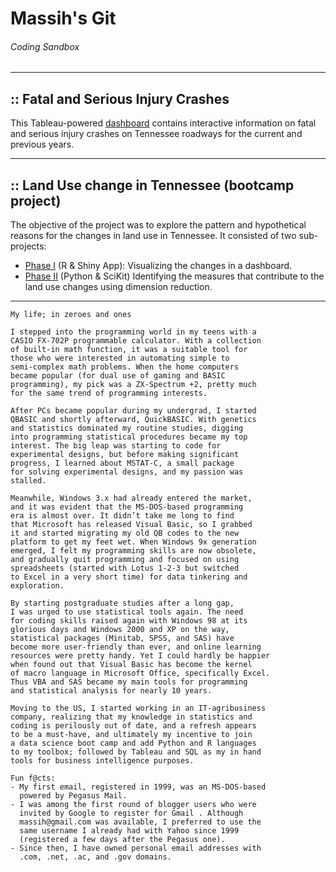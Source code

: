 # Massih's Git 
###### Coding Sandbox
------
## :: Fatal and Serious Injury Crashes
This Tableau-powered [dashboard](https://www.tn.gov/content/tn/safety/stats/dashboards.html) contains interactive information on fatal and serious injury crashes on Tennessee roadways for the current and previous years.

------
## :: Land Use change in Tennessee (bootcamp project)
The objective of the project was to explore the pattern and hypothetical reasons for the changes in land use in Tennessee.
It consisted of two sub-projects:
- [Phase I](https://github.com/mforootan/TN_Land_Use) (R & Shiny App): Visualizing the changes in a dashboard.
- [Phase II](https://github.com/mforootan/NSS_Capstone) (Python & SciKit) Identifying the measures that contribute to the land use changes using dimension reduction.

------ 

```
My life; in zeroes and ones

I stepped into the programming world in my teens with a 
CASIO FX-702P programmable calculator. With a collection 
of built-in math function, it was a suitable tool for 
those who were interested in automating simple to 
semi-complex math problems. When the home computers 
became popular (for dual use of gaming and BASIC 
programming), my pick was a ZX-Spectrum +2, pretty much 
for the same trend of programming interests. 

After PCs became popular during my undergrad, I started 
QBASIC and shortly afterward, QuickBASIC. With genetics 
and statistics dominated my routine studies, digging 
into programming statistical procedures became my top
interest. The big leap was starting to code for 
experimental designs, but before making significant 
progress, I learned about MSTAT-C, a small package 
for solving experimental designs, and my passion was 
stalled.

Meanwhile, Windows 3.x had already entered the market, 
and it was evident that the MS-DOS-based programming 
era is almost over. It didn’t take me long to find 
that Microsoft has released Visual Basic, so I grabbed 
it and started migrating my old QB codes to the new 
platform to get my feet wet. When Windows 9x generation 
emerged, I felt my programming skills are now obsolete, 
and gradually quit programming and focused on using 
spreadsheets (started with Lotus 1-2-3 but switched 
to Excel in a very short time) for data tinkering and 
exploration.

By starting postgraduate studies after a long gap, 
I was urged to use statistical tools again. The need 
for coding skills raised again with Windows 98 at its 
glorious days and Windows 2000 and XP on the way, 
statistical packages (Minitab, SPSS, and SAS) have 
become more user-friendly than ever, and online learning 
resources were pretty handy. Yet I could hardly be happier 
when found out that Visual Basic has become the kernel 
of macro language in Microsoft Office, specifically Excel. 
Thus VBA and SAS became my main tools for programming 
and statistical analysis for nearly 10 years.

Moving to the US, I started working in an IT-agribusiness 
company, realizing that my knowledge in statistics and 
coding is perilously out of date, and a refresh appears 
to be a must-have, and ultimately my incentive to join 
a data science boot camp and add Python and R languages 
to my toolbox; followed by Tableau and SQL as my in hand 
tools for business intelligence purposes.

Fun f@cts: 
- My first email, registered in 1999, was an MS-DOS-based 
  powered by Pegasus Mail. 
- I was among the first round of blogger users who were 
  invited by Google to register for Gmail . Although 
  massih@gmail.com was available, I preferred to use the 
  same username I already had with Yahoo since 1999 
  (registered a few days after the Pegasus one). 
- Since then, I have owned personal email addresses with 
  .com, .net, .ac, and .gov domains.
```

